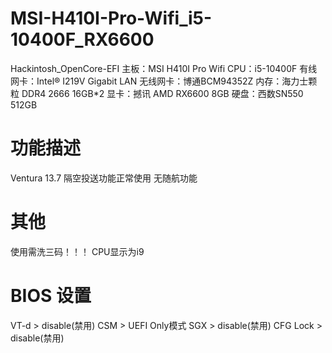 # MSI-H410I-Pro-Wifi_i5-10400F_RX6600
Hackintosh_OpenCore-EFI
主板：MSI H410I Pro Wifi 
CPU：i5-10400F
有线网卡：Intel® I219V Gigabit LAN 
无线网卡：博通BCM94352Z 
内存：海力士颗粒 DDR4 2666 16GB*2
显卡：撼讯 AMD RX6600 8GB
硬盘：西数SN550 512GB

# 功能描述
Ventura 13.7 
隔空投送功能正常使用
无随航功能

# 其他
使用需洗三码！！！
CPU显示为i9

# BIOS 设置
VT-d > disable(禁用)
CSM > UEFI Only模式
SGX > disable(禁用)
CFG Lock > disable(禁用)
